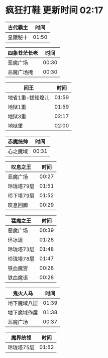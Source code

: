# 疯狂打鞋 更新时间 02:17

| 古代霸主   | 时间    |
|--------|-------|
| 皇陵秘十 | 01:50 |

| 四象苍茫长老   | 时间    |
|--------|-------|
| 恶魔广场 | 00:30 |
| 恶魔广场掩 | 00:30 |

| 间王   | 时间    |
|--------|-------|
| 地省1重-拔知煌儿 | 01:59 |
| 地狱1重 | 01:59 |
| 地狱3重 | 02:17 |
| 地狱重 | 02:00 |

| 赤魔统帅   | 时间    |
|--------|-------|
| 心之魔域 | 00:31 |

| 叹息之王   | 时间    |
|--------|-------|
| 恶魔广场 | 00:27 |
| 玲珑塔79层 | 01:51 |
| 玲下塔79层 | 01:52 |
| 叹息回廊 | 00:29 |

| 猛魔之王   | 时间    |
|--------|-------|
| 恶魔广场 | 00:39 |
| 环冰道 | 01:28 |
| 玲珑塔73层 | 01:48 |
| 玲珑塔78层 | 01:47 |
| 铁血魔宫 | 00:28 |
| 铁血魔语 | 00:28 |

| 鬼火人马   | 时间    |
|--------|-------|
| 地下魔域八层 | 01:39 |
| 地下魔域作层 | 01:38 |
| 恶魔广场 | 00:37 |

| 魔界统领   | 时间    |
|--------|-------|
| 玲珑塔75层 | 01:52 |